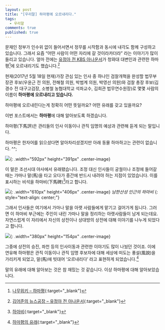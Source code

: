 ```yaml
---
layout: post
title: "[우리말] 하마평에 오르내리다."
tags: 
  - 우리말
comments: true
published: true
---
```


문재인 정부가 인수위 없이 들어서면서 정무를 시작함과 동시에 내각도 함께 구성하고 있습니다. 그래서 요즘 “어떤 사람이 어떤 자리에 갈 것이라카더라” 라는 이야기가 많이 들리고 있습니다. 얼마 전에는 [유정아 전 KBS 아나운서](https://ko.wikipedia.org/wiki/유정아_(방송인))가 청와대 대변인과 관련한 하마평[^1]에 오르내리기도 했습니다.[^2]

현재(2017년 5월 18일 현재)가장 관심 있는 인사 중 하나인 검찰개혁을 완성할 법무부 장관 후보(우윤근 전 의원, 전해철 의원, 박범계 의원, 박영선 의원)와 검찰 총장 후보(김경수 전 대구고검장, 소병철 농협대학교 석좌교수, 김희관 법무연수원장)로 몇몇 사람의 이름이 **하마평에 오르내리고 있습니다.**

하마평에 오르내린다는게 정확히 어떤 뜻일까요? 어떤 유래를 갖고 있을까요?

이번 포스트에서는 **하마평**에 대해 알아보도록 하겠습니다.

하마평(下馬評)은 관리들의 인사 이동이나 관직 임명의 예상과 관련해 듣게 되는 말입니다.

하마평은 한자어를 읽으셨다면 알아차리셨겠지만 아래 동물 하마하고는 관련이 없습니다. ^^;

![](https://lh3.googleusercontent.com/8W4cPR3VC31cU6fu4883qAjBHKwzVjSzGl_-2GlAulwzSpdpRSxm4xUZoBeXMIgg169b_l8h5JZGjqKUz2I=w1000-no-tmp.jpg){: .width="592px" height="391px" .center-image}

이 말은 조선시대 야사에서 유래됐습니다. 조정 대신 인사들이 궁궐이나 조정에 들어갈 때는 가마나 말(馬)을 타고 오다가 중간에 반드시 내려야 하는 지점이 있었습니다. 이를 표시하는 비석을 하마비(下馬碑)[^3]라고 합니다.

![](https://lh3.googleusercontent.com/Dn4WTdfRB8U3quRYPNgJWPeBbw4JV7WY28GvBtnXBmJYvCEiZMmHBsHZQTOoDXXEgk4ZDTZcyisKhu693x8=w1000-no-tmp.jpg){: .width="610px" height="406px" .center-image}
*남한산성 인근의 하마비*
{: style="text-align: center;"}

그래서 인사들은 여기에서 가마나 말을 아랫 사람들에게 맡기고 걸어가게 됩니다. 그러면 이 하마비 부근에는 주인이 내린 가마나 말을 정리하는 아랫사람들이 남게 되는데요. 자연스럽게 이 자리에서 자신의 상전이나 상대방의 상전에 대해 이야기를 나누게 되었다고 합니다.

![](https://lh3.googleusercontent.com/A0VhF3uT85vY_GgGo6jSGwiiYokehHgU5dsx38Ibl1vgfuhPTdJUvONt8SqnOzALyuPsplFxpuVsX0ROi6A=w1000-no-tmp.jpg){: .width="380px" height="154px" .center-image}

그중에 상전의 승진, 좌천 등의 인사이동과 관련한 이야기도 많이 나눴던 것이죠. 이에 연유해 하마평은 관직 이동이나 관직 임명 후보자에 대해 세상에 떠도는 풍설(風說)을 가리키게 되었고, 말(馬)에 빗대어 ‘오르내리다’ 라고 표현하게 되었습니다.[^4]

말의 유래에 대해 알아보는 것은 참 재밌는 것 같습니다.  이상 하마평에 대해 알아보았습니다.

[^1]: [나무위키 – 하마평](https://namu.wiki/w/하마평){:target="_blank"}
[^2]: [김어준의 뉴스공장 – 유정아 전 아나운서](https://www.youtube.com/watch?v=WhIoeIdQF2k){:target="_blank"}
[^3]: [하마비](http://pub.chosun.com/client/news/viw.asp?cate=c03&mcate=m1004&nNewsNumb=20160620604&nidx=20605){:target="_blank"}
[^4]: [하마평의 유래](http://nervousbreakdown.tistory.com/entry/하마평下馬評의-유래){:target="_blank"}



